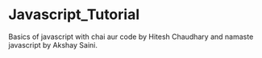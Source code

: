 # Javascript_Tutorial
Basics of javascript with chai aur code by Hitesh Chaudhary and namaste javascript by Akshay Saini.

